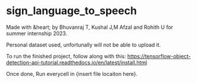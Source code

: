 # sign_language_to_speech

Made with &heart; by Bhuvanraj T, Kushal J,M Afzal and Rohith U for summer internship 2023.

Personal dataset used, unfortunally will not be able to upload it. 

To run the finished project,
follow along with this:
https://tensorflow-object-detection-api-tutorial.readthedocs.io/en/latest/install.html

Once done, 
Run everycell in {insert file locaiton here}.


